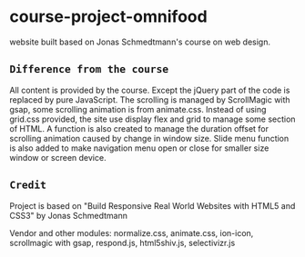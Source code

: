 # course-project-omnifood
website built based on Jonas Schmedtmann's course on web design.

## `Difference from the course`
All content is provided by the course. Except the jQuery part of the code is replaced by pure JavaScript.
The scrolling is managed by ScrollMagic with gsap, some scrolling animation is from animate.css.
Instead of using grid.css provided, the site use display flex and grid to manage some section of HTML.
A function is also created to manage the duration offset for scrolling animation caused by change in window size.
Slide menu function is also added to make navigation menu open or close for smaller size window or screen device.

## `Credit`

Project is based on "Build Responsive Real World Websites with HTML5 and CSS3" by Jonas Schmedtmann

Vendor and other modules:
normalize.css,
animate.css,
ion-icon,
scrollmagic with gsap,
respond.js,
html5shiv.js,
selectivizr.js
